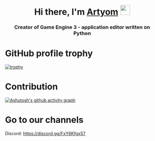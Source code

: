 <h1 align="center">Hi there, I'm <a href="https://daniilshat.ru/" target="_blank">Artyom</a> 
<img src="https://github.com/blackcater/blackcater/raw/main/images/Hi.gif" height="32"/></h1>
<h3 align="center">Creator of Game Engine 3 - application editor written on Python</h3>

<h1>GitHub profile trophy</h1>

[![trophy](https://github-profile-trophy.vercel.app/?username=artyom7774)](https://github.com/ryo-ma/github-profile-trophy)

<h1>Contribution</h1>

[![Ashutosh's github activity graph](https://github-readme-activity-graph.vercel.app/graph?username=artyom7774&theme=minimal)](https://github.com/ashutosh00710/github-readme-activity-graph)

<h1>Go to our channels</h1>
<p>Discord: <a href="https://discord.gg/FxY6Kfgx57">https://discord.gg/FxY6Kfgx57</a></p>
